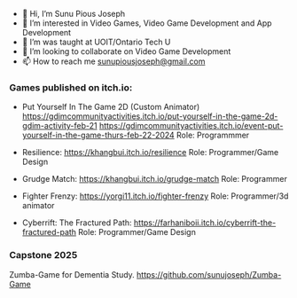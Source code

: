 - 👋 Hi, I’m Sunu Pious Joseph
- 👀 I’m interested in Video Games, Video Game Development and App Development
- 🌱 I’m was taught at UOIT/Ontario Tech U
- 💞️ I’m looking to collaborate on Video Game Development
- 📫 How to reach me sunupiousjoseph@gmail.com

### Games published on itch.io:

- Put Yourself In The Game 2D (Custom Animator)
    https://gdimcommunityactivities.itch.io/put-yourself-in-the-game-2d-gdim-activity-feb-21
    https://gdimcommunityactivities.itch.io/event-put-yourself-in-the-game-thurs-feb-22-2024
    Role: Programmmer

- Resilience: https://khangbui.itch.io/resilience
    Role: Programmer/Game Design
  
- Grudge Match: https://khangbui.itch.io/grudge-match
    Role: Programmer
  
- Fighter Frenzy: https://yorgi11.itch.io/fighter-frenzy
    Role: Programmer/3d animator

- Cyberrift: The Fractured Path: https://farhaniboii.itch.io/cyberrift-the-fractured-path 
    Role: Programmer/Game Design

### Capstone 2025
Zumba-Game for Dementia Study.
https://github.com/sunujoseph/Zumba-Game

<!---
sunujoseph/sunujoseph is a ✨ special ✨ repository because its `README.md` (this file) appears on your GitHub profile.
You can click the Preview link to take a look at your changes.
--->

